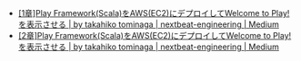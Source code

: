 - [\[1章\]Play Framework(Scala)をAWS(EC2)にデプロイしてWelcome to Play!を表示させる | by takahiko tominaga | nextbeat-engineering | Medium](https://medium.com/nextbeat-engineering/1%E7%AB%A0-play-framework-scala-%E3%82%92aws-ec2-%E3%81%AB%E3%83%87%E3%83%97%E3%83%AD%E3%82%A4%E3%81%97%E3%81%A6welcome-to-play-%E3%82%92%E8%A1%A8%E7%A4%BA%E3%81%95%E3%81%9B%E3%82%8B-42fc0c0fb7a7)
- [\[2章\]Play Framework(Scala)をAWS(EC2)にデプロイしてWelcome to Play!を表示させる | by takahiko tominaga | nextbeat-engineering | Medium](https://medium.com/nextbeat-engineering/2%E7%AB%A0-play-framework-scala-%E3%82%92aws-ec2-%E3%81%AB%E3%83%87%E3%83%97%E3%83%AD%E3%82%A4%E3%81%97%E3%81%A6welcome-to-play-%E3%82%92%E8%A1%A8%E7%A4%BA%E3%81%95%E3%81%9B%E3%82%8B-35b2b30c42d8)